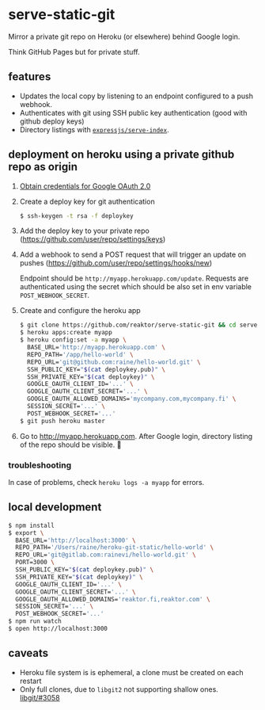 # serve-static-git

Mirror a private git repo on Heroku (or elsewhere) behind Google login.

Think GitHub Pages but for private stuff.

## features

- Updates the local copy by listening to an endpoint configured to a push webhook.
- Authenticates with git using SSH public key authentication (good with github deploy keys)
- Directory listings with [`expressjs/serve-index`](https://github.com/expressjs/serve-index).

## deployment on heroku using a private github repo as origin

1. [Obtain credentials for Google OAuth 2.0](https://developers.google.com/identity/protocols/OAuth2)
2. Create a deploy key for git authentication

    ```sh
    $ ssh-keygen -t rsa -f deploykey
    ```

3. Add the deploy key to your private repo
   (https://github.com/user/repo/settings/keys)

4. Add a webhook to send a POST request that will trigger an update on pushes
   (https://github.com/user/repo/settings/hooks/new)

   Endpoint should be `http://myapp.herokuapp.com/update`. Requests are
   authenticated using the secret which should be also set in env variable
   `POST_WEBHOOK_SECRET`.

5. Create and configure the heroku app

    ```sh
    $ git clone https://github.com/reaktor/serve-static-git && cd serve-static-git
    $ heroku apps:create myapp
    $ heroku config:set -a myapp \
      BASE_URL='http://myapp.herokuapp.com' \
      REPO_PATH='/app/hello-world' \
      REPO_URL='git@github.com:raine/hello-world.git' \
      SSH_PUBLIC_KEY="$(cat deploykey.pub)" \
      SSH_PRIVATE_KEY="$(cat deploykey)" \
      GOOGLE_OAUTH_CLIENT_ID='...' \
      GOOGLE_OAUTH_CLIENT_SECRET='...' \
      GOOGLE_OAUTH_ALLOWED_DOMAINS='mycompany.com,mycompany.fi' \
      SESSION_SECRET='...' \
      POST_WEBHOOK_SECRET='...'
    $ git push heroku master
    ```

6. Go to http://myapp.herokuapp.com. After Google login, directory listing of
   the repo should be visible. :tada:

### troubleshooting

In case of problems, check `heroku logs -a myapp` for errors.

## local development

```sh
$ npm install
$ export \
  BASE_URL='http://localhost:3000' \
  REPO_PATH='/Users/raine/heroku-git-static/hello-world' \
  REPO_URL='git@gitlab.com:rainevi/hello-world.git' \
  PORT=3000 \
  SSH_PUBLIC_KEY="$(cat deploykey.pub)" \
  SSH_PRIVATE_KEY="$(cat deploykey)" \
  GOOGLE_OAUTH_CLIENT_ID='...' \
  GOOGLE_OAUTH_CLIENT_SECRET='...' \
  GOOGLE_OAUTH_ALLOWED_DOMAINS='reaktor.fi,reaktor.com' \
  SESSION_SECRET='...' \
  POST_WEBHOOK_SECRET='...'
$ npm run watch
$ open http://localhost:3000
```

## caveats

- Heroku file system is is ephemeral, a clone must be created on each
  restart
- Only full clones, due to `libgit2` not supporting shallow ones.
  [libgit/#3058](https://github.com/libgit2/libgit2/issues/3058)
